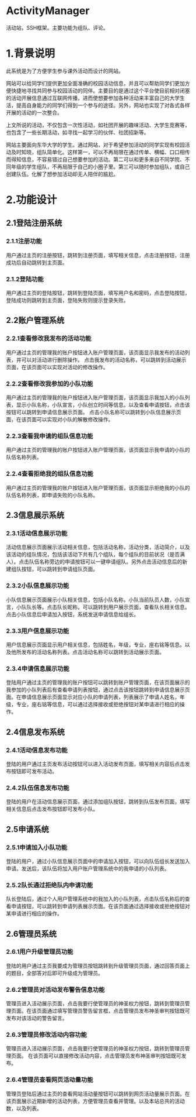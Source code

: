 # ActivityManager
活动站，SSH框架。主要功能为组队、评论。


# 1.背景说明
此系统是为了方便学生参与课外活动而设计的网站。

网站可以给同学们提供更加全面准确的校园活动信息，并且可以帮助同学们更加方便快捷地寻找共同参与校园活动的同伴。主要目的是通过这个平台使目前相对闭塞的活动开展信息通过互联网传播，进而使想要参加各种活动来丰富自己的大学生活，提高自身能力的同学们得到一个参与的途径。另外，网站也实现了对各式各样开展的活动的一次整合。

上文所说的活动，不仅包含一次性活动，如社团开展的趣味活动、大学生竞赛等，也包含了一些长期活动，如寻找一起学习的伙伴、社团招新等。

网站主要面向东华大学的学生。通过网站，对于希望参加活动的同学实现有校园活动及时知晓，组队简单化。这样第一，可以不再局限在通过传单、横幅、口口相传而得知信息，不容易错过自己想要参加的活动。第二可以和更多来自不同学院、不同年级的学生组队，不再局限于自己的小圈子里。第三可以随时参加组队，或自己创建队伍。化解了想参加活动却无人陪伴的尴尬。

# 2.功能设计
## 2.1登陆注册系统
### 2.1.1注册功能

用户通过主页的注册按钮，跳转到注册页面，填写相关信息，点击注册按钮，注册成功后自动跳转到主页面。

### 2.1.2登陆功能

用户通过主页的登陆按钮，跳转到登陆页面，填写用户名和密码，点击登陆按钮，登陆成功则跳转到主页面，登陆失败则提示登录失败。

## 2.2账户管理系统
### 2.2.1查看修改我发布的活动功能
用户通过主页的管理我的账户按钮进入账户管理页面，该页面显示我发布的活动列表，并可以对活动进行删除操作。
点击我发布的活动名称，可以跳转到活动展示页面，在该页面可以实现对活动的修改操作。

### 2.2.2查看修改我参加的小队功能
用户通过主页的管理我的账户按钮进入账户管理页面，该页面显示我加入的小队列表，显示小队名称，小队宣言，小队创立时间等信息。以及查看申请按钮，点击该按钮可以跳转到申请信息展示页面。
点击小队名称可以跳转到小队信息展示页面，在该页面可以实现对小队的解散修改操作。

### 2.2.3查看我申请的组队信息功能
用户通过主页的管理我的账户按钮进入账户管理页面，该页面显示我申请的小队的队伍名称列表。

### 2.2.4查看拒绝我的组队信息功能
用户通过主页的管理我的账户按钮进入账户管理页面，该页面显示拒绝我的小队的队伍名称列表，即申请失败的小队名称。

## 2.3信息展示系统
### 2.3.1活动信息展示功能
活动信息展示页面展示活动相关信息，包括活动名称，活动分类，活动简介，以及该活动的组队情况，包括该活动下共有几个组队，每个组队的目前状况（是否满人）。点击队伍名称旁边的申请按钮可以一键申请组队。另外点击活动信息后的新建组队按钮，可以跳转到申请组队页面。

### 2.3.2小队信息展示功能
小队信息展示页面展示小队相关信息，包括小队名称，小队当前队员人数，小队宣言，小队队长等。点击队长昵称，可以跳转到用户展示页面，查看队长相关信息。点击小队信息后申请加入按钮，系统发送申请信息给组长。

### 2.3.3用户信息展示功能
用户信息展示页面显示用户相关信息，包括姓名，年级，专业，座右铭等信息。以及他所发布的活动名称列表。点击活动名称可以跳转到活动展示页面。

### 2.3.4申请信息展示功能
登陆用户通过主页的管理我的账户按钮可以跳转到账户管理页面，在该页面展示的我参加的小队列表后有查看申请列表按钮，通过点击该按钮跳转到申请信息展示页面。在申请信息展示页面显示对应小队的申请列表，列表展示了申请人姓名，年级，专业，座右铭等信息，可以通过选择接收或拒绝按钮对某申请进行相应的操作。

## 2.4信息发布系统
### 2.4.1活动信息发布功能
登陆的用户通过主页发布活动按钮可以进入活动发布页面，填写相关内容后点击发布按钮即可发布活动。

### 2.4.2队伍信息发布功能
登陆的用户在活动信息展示页面，通过添加组队按钮，跳转到队伍发布页面，填写相关信息后点击发布按钮即可发布小队。

## 2.5申请系统
### 2.5.1申请加入小队功能
登陆的用户，通过小队信息展示页面中的申请加入按钮，可以向队伍组长发送加入申请。发送后，该队伍将加入用户账户管理系统中的我申请的小队列表。

### 2.5.2队长通过拒绝队内申请功能
队长登陆后，通过个人用户管理系统中的我加入的小队列表，点击队伍名称后的查看申请按钮，可以跳转到申请列表展示页面。在该页面通过选择接收或拒绝按钮对某申请进行相应的操作。

## 2.6管理员系统
### 2.6.1用户升级管理员功能
登陆的用户通过主页我要成为管理员按钮跳转到升级管理员页面，通过回答页面上的题目，全部答对后即可升级成为管理员。

### 2.6.2管理员对活动发布警告信息功能
管理员进入活动展示页面，点击我要行使管理员的神圣权力按钮，跳转到管理员管理页面。在该页面通过填写管理员警告留言框，点击管理员发布神圣审判按钮既可发布对该活动的警告留言。

### 2.6.3管理员修改活动内容功能
管理员进入活动展示页面，点击我要行使管理员的神圣权力按钮，跳转到管理员管理页面。
在该页面可以直接修改活动内容，点击管理员发布神圣审判按钮既可发布。

### 2.6.4管理员查看网页活动量功能
管理员登陆后通过主页的查看网站活动量按钮可以跳转到网页活动量展示页面。在该页面展示近期新增的活动列表，方便管理员查看并管理。以及本站总共的活动数，以及列表。

